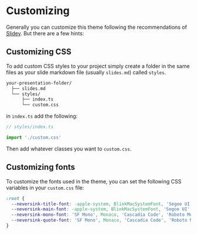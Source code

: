 # Customizing

Generally you can customize this theme following the recommendations of [Slidev](https://sli.dev/custom/directory-structure). But there are a few hints:

## Customizing CSS

To add custom CSS styles to your project simply create a folder in the same files as your slide markdown file (usually `slides.md`) called `styles`.

```sh
your-presentation-folder/
  ├── slides.md
  └── styles/
      ├── index.ts
      └── custom.css
```

in `index.ts` add the following:

```ts
// styles/index.ts

import './custom.css'
```

Then add whatever classes you want to `custom.css`.

## Customizing fonts

To customize the fonts used in the theme, you can set the following CSS variables in your `custom.css` file:

```css
:root {
  --neversink-title-font: -apple-system, BlinkMacSystemFont, 'Segoe UI', Roboto, 'Helvetica Neue', Arial, sans-serif;
  --neversink-main-font: -apple-system, BlinkMacSystemFont, 'Segoe UI', Roboto, 'Helvetica Neue', Arial, sans-serif;
  --neversink-mono-font: 'SF Mono', Monaco, 'Cascadia Code', 'Roboto Mono', Consolas, 'Courier New', monospace;
  --neversink-quote-font: 'SF Mono', Monaco, 'Cascadia Code', 'Roboto Mono', Consolas, 'Courier New', monospace;
}
```
